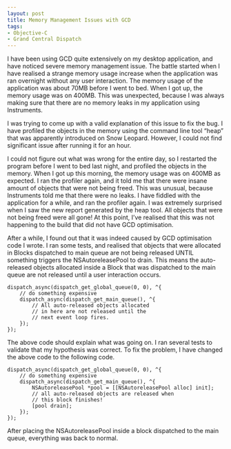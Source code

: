 ```yaml
---
layout: post
title: Memory Management Issues with GCD
tags:
- Objective-C
- Grand Central Dispatch
---
```



I have been using GCD quite extensively on my desktop application, and have noticed severe memory management issue. The battle started when I have realised a strange memory usage increase when the application was ran overnight without any user interaction. The memory usage of the application was about 70MB before I went to bed. When I got up, the memory usage was on 400MB. This was unexpected, because I was always making sure that there are no memory leaks in my application using Instruments.

I was trying to come up with a valid explanation of this issue to fix the bug. I have profiled the objects in the memory using the command line tool “heap” that was apparently introduced on Snow Leopard. However, I could not find significant issue after running it for an hour.

I could not figure out what was wrong for the entire day, so I restarted the program before I went to bed last night, and profiled the objects in the memory. When I got up this morning, the memory usage was on 400MB as expected. I ran the profiler again, and it told me that there were insane amount of objects that were not being freed. This was unusual, because Instruments told me that there were no leaks. I have fiddled with the application for a while, and ran the profiler again. I was extremely surprised when I saw the new report generated by the heap tool. All objects that were not being freed were all gone! At this point, I’ve realised that this was not happening to the build that did not have GCD optimisation.

After a while, I found out that it was indeed caused by GCD optimisation code I wrote. I ran some tests, and realised that objects that were allocated in Blocks dispatched to main queue are not being released UNTIL something triggers the NSAutoreleasePool to drain. This means the auto-released objects allocated inside a Block that was dispatched to the main queue are not released until a user interaction occurs.

    dispatch_async(dispatch_get_global_queue(0, 0), ^{
        // do something expensive
        dispatch_async(dispatch_get_main_queue(), ^{
            // All auto-released objects allocated
            // in here are not released until the
            // next event loop fires.
        });
    });

The above code should explain what was going on. I ran several tests to validate that my hypothesis was correct. To fix the problem, I have changed the above code to the following code.

    dispatch_async(dispatch_get_global_queue(0, 0), ^{
        // do something expensive
        dispatch_async(dispatch_get_main_queue(), ^{
            NSAutoreleasePool *pool = [[NSAutoreleasePool alloc] init];
            // all auto-released objects are released when
            // this block finishes!
            [pool drain];
        });
    });

After placing the NSAutoreleasePool inside a block dispatched to the main queue, everything was back to normal.
